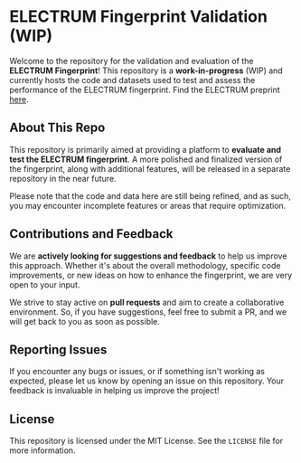 # ELECTRUM Fingerprint Validation (WIP)

Welcome to the repository for the validation and evaluation of the **ELECTRUM Fingerprint**! This repository is a **work-in-progress** (WIP) and currently hosts the code and datasets used to test and assess the performance of the ELECTRUM fingerprint. Find the ELECTRUM preprint [here](https://doi.org/10.26434/chemrxiv-2024-vqktn).

## About This Repo

This repository is primarily aimed at providing a platform to **evaluate and test the ELECTRUM fingerprint**. A more polished and finalized version of the fingerprint, along with additional features, will be released in a separate repository in the near future.

Please note that the code and data here are still being refined, and as such, you may encounter incomplete features or areas that require optimization.

## Contributions and Feedback

We are **actively looking for suggestions and feedback** to help us improve this approach. Whether it's about the overall methodology, specific code improvements, or new ideas on how to enhance the fingerprint, we are very open to your input.

We strive to stay active on **pull requests** and aim to create a collaborative environment. So, if you have suggestions, feel free to submit a PR, and we will get back to you as soon as possible.

## Reporting Issues

If you encounter any bugs or issues, or if something isn't working as expected, please let us know by opening an issue on this repository. Your feedback is invaluable in helping us improve the project!

## License

This repository is licensed under the MIT License. See the `LICENSE` file for more information.